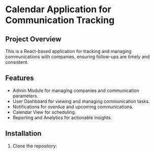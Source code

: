 # Calendar Application for Communication Tracking

## Project Overview
This is a React-based application for tracking and managing communications with companies, ensuring follow-ups are timely and consistent.

## Features
- Admin Module for managing companies and communication parameters.
- User Dashboard for viewing and managing communication tasks.
- Notifications for overdue and upcoming communications.
- Calendar View for scheduling.
- Reporting and Analytics for actionable insights.

## Installation
1. Clone the repository:
